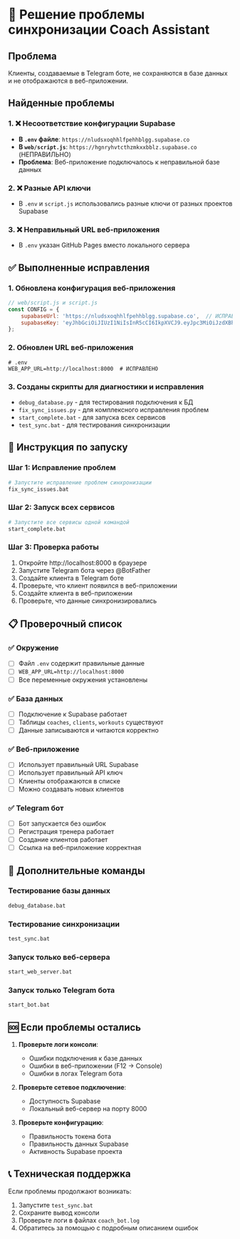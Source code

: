 # 🔧 Решение проблемы синхронизации Coach Assistant

## Проблема
Клиенты, создаваемые в Telegram боте, не сохраняются в базе данных и не отображаются в веб-приложении.

## Найденные проблемы

### 1. ❌ Несоответствие конфигурации Supabase
- **В `.env` файле**: `https://nludsxoqhhlfpehhblgg.supabase.co`
- **В `web/script.js`**: `https://hgnryhvtcthzmkxxbblz.supabase.co` (НЕПРАВИЛЬНО)
- **Проблема**: Веб-приложение подключалось к неправильной базе данных

### 2. ❌ Разные API ключи
- В `.env` и `script.js` использовались разные ключи от разных проектов Supabase

### 3. ❌ Неправильный URL веб-приложения
- В `.env` указан GitHub Pages вместо локального сервера

## ✅ Выполненные исправления

### 1. Обновлена конфигурация веб-приложения
```javascript
// web/script.js и script.js
const CONFIG = {
    supabaseUrl: 'https://nludsxoqhhlfpehhblgg.supabase.co',  // ИСПРАВЛЕНО
    supabaseKey: 'eyJhbGciOiJIUzI1NiIsInR5cCI6IkpXVCJ9.eyJpc3MiOiJzdXBhYmFzZSIsInJlZiI6Im5sdWRzeG9xaGhsZnBlaGhibGdnIiwicm9sZSI6ImFub24iLCJpYXQiOjE3NDgyODUyNjEsImV4cCI6MjA2Mzg2MTI2MX0.o6DtsgGgpuNQFIL9Gh2Ba-xScVW20dU_IDg4QAYYXxQ'  // ИСПРАВЛЕНО
};
```

### 2. Обновлен URL веб-приложения
```env
# .env
WEB_APP_URL=http://localhost:8000  # ИСПРАВЛЕНО
```

### 3. Созданы скрипты для диагностики и исправления
- `debug_database.py` - для тестирования подключения к БД
- `fix_sync_issues.py` - для комплексного исправления проблем
- `start_complete.bat` - для запуска всех сервисов
- `test_sync.bat` - для тестирования синхронизации

## 🚀 Инструкция по запуску

### Шаг 1: Исправление проблем
```bash
# Запустите исправление проблем синхронизации
fix_sync_issues.bat
```

### Шаг 2: Запуск всех сервисов
```bash
# Запустите все сервисы одной командой
start_complete.bat
```

### Шаг 3: Проверка работы
1. Откройте http://localhost:8000 в браузере
2. Запустите Telegram бота через @BotFather
3. Создайте клиента в Telegram боте
4. Проверьте, что клиент появился в веб-приложении
5. Создайте клиента в веб-приложении
6. Проверьте, что данные синхронизировались

## 📋 Проверочный список

### ✅ Окружение
- [ ] Файл `.env` содержит правильные данные
- [ ] `WEB_APP_URL=http://localhost:8000`
- [ ] Все переменные окружения установлены

### ✅ База данных
- [ ] Подключение к Supabase работает
- [ ] Таблицы `coaches`, `clients`, `workouts` существуют
- [ ] Данные записываются и читаются корректно

### ✅ Веб-приложение
- [ ] Использует правильный URL Supabase
- [ ] Использует правильный API ключ
- [ ] Клиенты отображаются в списке
- [ ] Можно создавать новых клиентов

### ✅ Telegram бот
- [ ] Бот запускается без ошибок
- [ ] Регистрация тренера работает
- [ ] Создание клиентов работает
- [ ] Ссылка на веб-приложение корректная

## 🔧 Дополнительные команды

### Тестирование базы данных
```bash
debug_database.bat
```

### Тестирование синхронизации
```bash
test_sync.bat
```

### Запуск только веб-сервера
```bash
start_web_server.bat
```

### Запуск только Telegram бота
```bash
start_bot.bat
```

## 🆘 Если проблемы остались

1. **Проверьте логи консоли**:
   - Ошибки подключения к базе данных
   - Ошибки в веб-приложении (F12 -> Console)
   - Ошибки в логах Telegram бота

2. **Проверьте сетевое подключение**:
   - Доступность Supabase
   - Локальный веб-сервер на порту 8000

3. **Проверьте конфигурацию**:
   - Правильность токена бота
   - Правильность данных Supabase
   - Активность Supabase проекта

## 📞 Техническая поддержка

Если проблемы продолжают возникать:
1. Запустите `test_sync.bat`
2. Сохраните вывод консоли
3. Проверьте логи в файлах `coach_bot.log`
4. Обратитесь за помощью с подробным описанием ошибок
